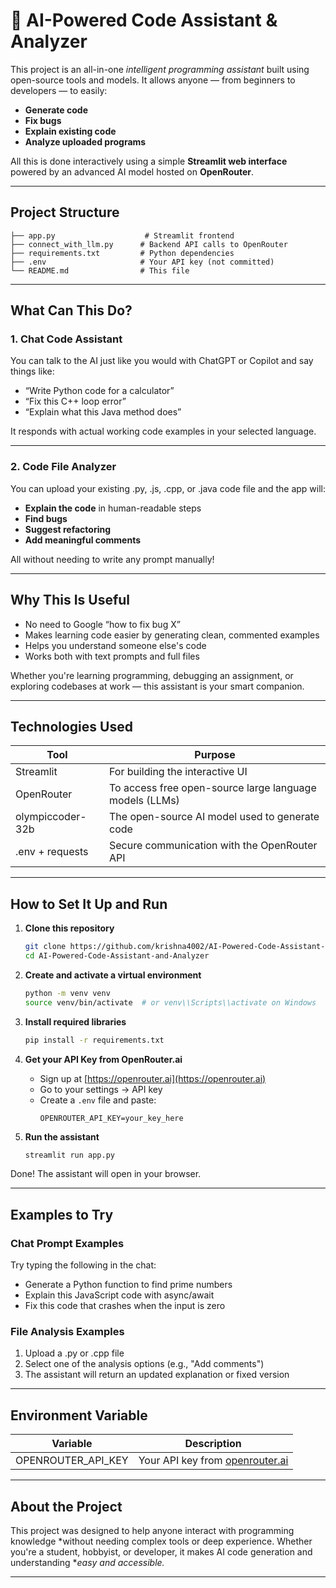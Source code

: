 # 🤖 AI-Powered Code Assistant & Analyzer

This project is an all-in-one *intelligent programming assistant* built using open-source tools and models. It allows anyone — from beginners to developers — to easily:
- **Generate code**
- **Fix bugs**
- **Explain existing code**
- **Analyze uploaded programs**

All this is done interactively using a simple **Streamlit web interface** powered by an advanced AI model hosted on **OpenRouter**.

---

## Project Structure

```
├── app.py                    # Streamlit frontend
├── connect_with_llm.py      # Backend API calls to OpenRouter
├── requirements.txt         # Python dependencies
├── .env                     # Your API key (not committed)
└── README.md                # This file
```

---

## What Can This Do?

### 1. Chat Code Assistant
You can talk to the AI just like you would with ChatGPT or Copilot and say things like:
- “Write Python code for a calculator”
- “Fix this C++ loop error”
- “Explain what this Java method does”

It responds with actual working code examples in your selected language.

---

### 2. Code File Analyzer
You can upload your existing .py, .js, .cpp, or .java code file and the app will:
- **Explain the code** in human-readable steps
- **Find bugs**
- **Suggest refactoring**
- **Add meaningful comments**

All without needing to write any prompt manually!

---

## Why This Is Useful

- No need to Google “how to fix bug X”
- Makes learning code easier by generating clean, commented examples
- Helps you understand someone else's code
- Works both with text prompts and full files

Whether you're learning programming, debugging an assignment, or exploring codebases at work — this assistant is your smart companion.

---

## Technologies Used

| Tool            | Purpose                                     |
|------------------|----------------------------------------------|
| Streamlit      | For building the interactive UI              |
| OpenRouter     | To access free open-source large language models (LLMs) |
| olympiccoder-32b | The open-source AI model used to generate code |
| .env + requests | Secure communication with the OpenRouter API |

---

## How to Set It Up and Run

1. **Clone this repository**
   ```bash
   git clone https://github.com/krishna4002/AI-Powered-Code-Assistant-and-Analyzer.git
   cd AI-Powered-Code-Assistant-and-Analyzer
   ```

2. **Create and activate a virtual environment**
   ```bash
   python -m venv venv
   source venv/bin/activate  # or venv\\Scripts\\activate on Windows
   ```

3. **Install required libraries**
   ```bash
   pip install -r requirements.txt
   ```

4. **Get your API Key from OpenRouter.ai**

   - Sign up at [https://openrouter.ai](https://openrouter.ai)
   - Go to your settings → API key
   - Create a `.env` file and paste:
     ```
     OPENROUTER_API_KEY=your_key_here
     ```

5. **Run the assistant**
   ```bash
   streamlit run app.py
   ```

Done! The assistant will open in your browser.

---

## Examples to Try

### Chat Prompt Examples
Try typing the following in the chat:
- Generate a Python function to find prime numbers
- Explain this JavaScript code with async/await
- Fix this code that crashes when the input is zero

### File Analysis Examples
1. Upload a .py or .cpp file
2. Select one of the analysis options (e.g., "Add comments")
3. The assistant will return an updated explanation or fixed version

---

## Environment Variable

| Variable             | Description                             |
|----------------------|-----------------------------------------|
| OPENROUTER_API_KEY | Your API key from [openrouter.ai](https://openrouter.ai) |

---

## About the Project

This project was designed to help anyone interact with programming knowledge *without needing complex tools or deep experience. Whether you're a student, hobbyist, or developer, it makes AI code generation and understanding **easy and accessible.*

---
